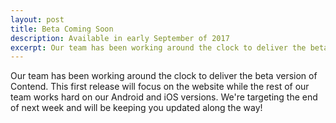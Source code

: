 ```yaml
---
layout: post
title: Beta Coming Soon
description: Available in early September of 2017
excerpt: Our team has been working around the clock to deliver the beta version of Contend...
---
```


Our team has been working around the clock to deliver the beta version of Contend. This first release will focus on the website while the rest of our team works hard on our Android and iOS versions. We're targeting the end of next week and will be keeping you updated along the way!